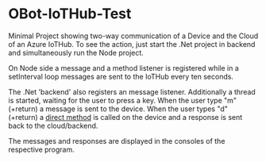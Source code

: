 # OBot-IoTHub-Test

Minimal Project showing two-way communication of a Device and the Cloud of an Azure IoTHub.
To see the action, just start the .Net project in backend and simultaneously run the Node project.

On Node side a message and a method listener is registered while in a setInterval loop messages are sent to the IoTHub every ten seconds.

The .Net 'backend' also registers an message listener.
Additionally a thread is started, waiting for the user to press a key. When the user type "m" (+return) a message is sent to the device. When the user types "d" (+return) a [direct method](https://docs.microsoft.com/de-de/azure/iot-hub/iot-hub-devguide-direct-methods) is called on the device and a response is sent back to the cloud/backend.

The messages and responses are displayed in the consoles of the respective program.
